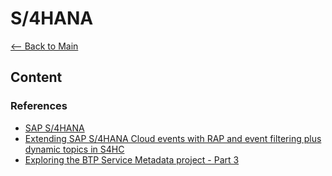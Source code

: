 # S/4HANA

[<-- Back to Main](../../README.md)

## Content



### References
* [SAP S/4HANA](https://learning.sap-press.com/sap-s4hana)
* [Extending SAP S/4HANA Cloud events with RAP and event filtering plus dynamic topics in S4HC](https://www.youtube.com/watch?v=Q4H0LNZi7Dg&list=PL6RpkC85SLQCB0Aelgjn-wKhPOgpzK4Zy)
* [Exploring the BTP Service Metadata project - Part 3](https://www.youtube.com/watch?v=Jq-QcqLRrC8&list=PL6RpkC85SLQD70_3KKGv54vN0ZGkGxZcj)
